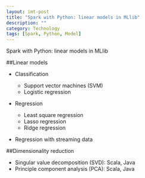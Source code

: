 ```yaml
---
layout: imt-post
title: "Spark with Python: linear models in MLlib"
description: ""
category: Technology
tags: [Spark, Python, Model]
---
```

Spark with Python: linear models in MLlib


##Linear models

   - Classification
       - Support vector machines (SVM)
       - Logistic regression

   - Regression
      - Least square regression
      - Lasso regression
      - Ridge regression

   - Regression with streaming data

##Dimensionality reduction

   - Singular value decomposition (SVD): Scala, Java
   - Principle component analysis (PCA): Scala, Java










